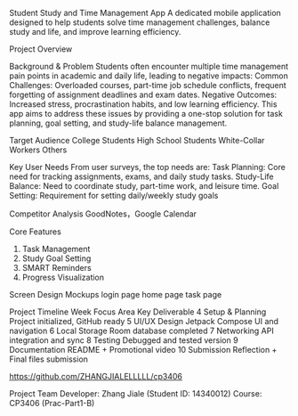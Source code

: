 Student Study and Time Management App
A dedicated mobile application designed to help students solve time management challenges, balance study and life, and improve learning efficiency.

Project Overview

Background & Problem
Students often encounter multiple time management pain points in academic and daily life, leading to negative impacts:
Common Challenges: Overloaded courses, part-time job schedule conflicts, frequent forgetting of assignment deadlines and exam dates.
Negative Outcomes: Increased stress, procrastination habits, and low learning efficiency.
This app aims to address these issues by providing a one-stop solution for task planning, goal setting, and study-life balance management.

Target Audience
College Students
High School Students
White-Collar Workers
Others

Key User Needs
From user surveys, the top needs are:
Task Planning: Core need for tracking assignments, exams, and daily study tasks.
Study-Life Balance: Need to coordinate study, part-time work, and leisure time.
Goal Setting: Requirement for setting daily/weekly study goals 

Competitor Analysis
GoodNotes，Google Calendar

Core Features
1. Task Management
2. Study Goal Setting
3. SMART Reminders
4. Progress Visualization

Screen Design Mockups
login page
home page
task page

Project Timeline
Week	Focus Area	Key Deliverable
4	Setup & Planning	Project initialized, GitHub ready
5	UI/UX Design	Jetpack Compose UI and navigation
6	Local Storage	Room database completed
7	Networking	API integration and sync
8	Testing	Debugged and tested version
9	Documentation	README + Promotional video
10	Submission	Reflection + Final files submission

https://github.com/ZHANGJIALELLLLL/cp3406

Project Team
Developer: Zhang Jiale (Student ID: 14340012)
Course: CP3406 (Prac-Part1-B)


